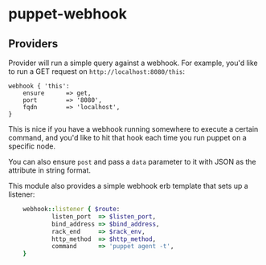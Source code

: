 # puppet-webhook

## Providers

Provider will run a simple query against a webhook. For example, you'd like to run a GET request on ```http://localhost:8080/this```:
    
    webhook { 'this':
        ensure      => get,
        port        => '8080',
        fqdn        => 'localhost',
    }

This is nice if you have a webhook running somewhere to execute a certain command, and you'd like to hit that hook each time you run puppet on a specific node.

You can also ensure ```post``` and pass a ```data``` parameter to it with JSON as the attribute in string format. 

This module also provides a simple webhook erb template that sets up a listener:

```ruby
    webhook::listener { $route:
            listen_port  => $listen_port,
            bind_address => $bind_address,
            rack_end     => $rack_env,
            http_method  => $http_method,
            command      => 'puppet agent -t',
    }
```

